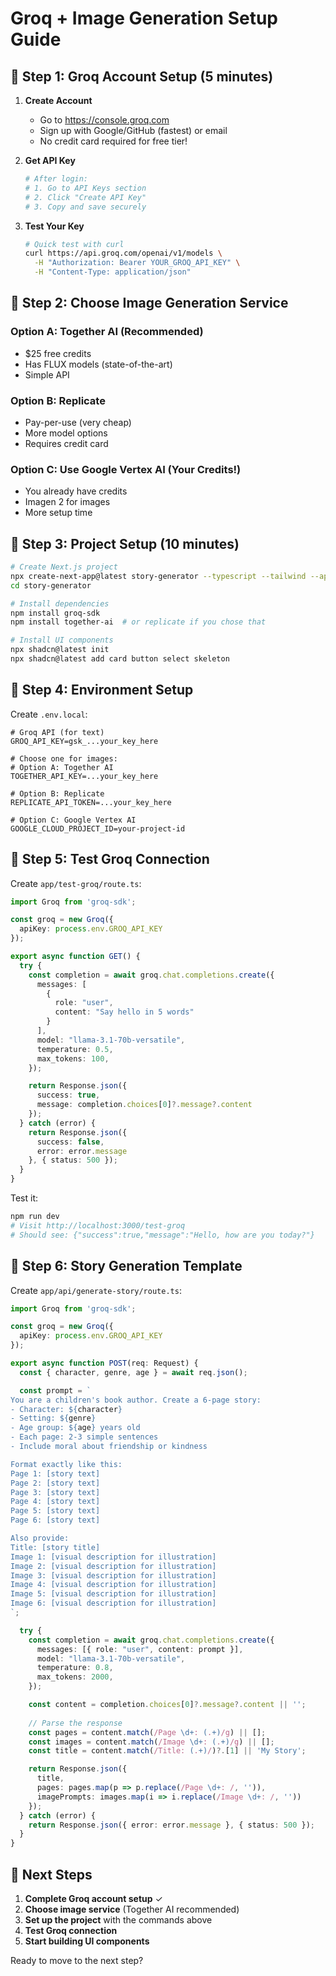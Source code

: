 # Groq + Image Generation Setup Guide

## 🚀 Step 1: Groq Account Setup (5 minutes)

1. **Create Account**
   - Go to https://console.groq.com
   - Sign up with Google/GitHub (fastest) or email
   - No credit card required for free tier!

2. **Get API Key**
   ```bash
   # After login:
   # 1. Go to API Keys section
   # 2. Click "Create API Key"
   # 3. Copy and save securely
   ```

3. **Test Your Key**
   ```bash
   # Quick test with curl
   curl https://api.groq.com/openai/v1/models \
     -H "Authorization: Bearer YOUR_GROQ_API_KEY" \
     -H "Content-Type: application/json"
   ```

## 🎨 Step 2: Choose Image Generation Service

### Option A: Together AI (Recommended)
- $25 free credits
- Has FLUX models (state-of-the-art)
- Simple API

### Option B: Replicate
- Pay-per-use (very cheap)
- More model options
- Requires credit card

### Option C: Use Google Vertex AI (Your Credits!)
- You already have credits
- Imagen 2 for images
- More setup time

## 📁 Step 3: Project Setup (10 minutes)

```bash
# Create Next.js project
npx create-next-app@latest story-generator --typescript --tailwind --app
cd story-generator

# Install dependencies
npm install groq-sdk
npm install together-ai  # or replicate if you chose that

# Install UI components
npx shadcn@latest init
npx shadcn@latest add card button select skeleton
```

## 🔧 Step 4: Environment Setup

Create `.env.local`:
```env
# Groq API (for text)
GROQ_API_KEY=gsk_...your_key_here

# Choose one for images:
# Option A: Together AI
TOGETHER_API_KEY=...your_key_here

# Option B: Replicate
REPLICATE_API_TOKEN=...your_key_here

# Option C: Google Vertex AI
GOOGLE_CLOUD_PROJECT_ID=your-project-id
```

## 🧪 Step 5: Test Groq Connection

Create `app/test-groq/route.ts`:
```typescript
import Groq from 'groq-sdk';

const groq = new Groq({
  apiKey: process.env.GROQ_API_KEY
});

export async function GET() {
  try {
    const completion = await groq.chat.completions.create({
      messages: [
        {
          role: "user",
          content: "Say hello in 5 words"
        }
      ],
      model: "llama-3.1-70b-versatile",
      temperature: 0.5,
      max_tokens: 100,
    });

    return Response.json({ 
      success: true, 
      message: completion.choices[0]?.message?.content 
    });
  } catch (error) {
    return Response.json({ 
      success: false, 
      error: error.message 
    }, { status: 500 });
  }
}
```

Test it:
```bash
npm run dev
# Visit http://localhost:3000/test-groq
# Should see: {"success":true,"message":"Hello, how are you today?"}
```

## 📝 Step 6: Story Generation Template

Create `app/api/generate-story/route.ts`:
```typescript
import Groq from 'groq-sdk';

const groq = new Groq({
  apiKey: process.env.GROQ_API_KEY
});

export async function POST(req: Request) {
  const { character, genre, age } = await req.json();

  const prompt = `
You are a children's book author. Create a 6-page story:
- Character: ${character}
- Setting: ${genre} 
- Age group: ${age} years old
- Each page: 2-3 simple sentences
- Include moral about friendship or kindness

Format exactly like this:
Page 1: [story text]
Page 2: [story text]
Page 3: [story text]
Page 4: [story text]
Page 5: [story text]
Page 6: [story text]

Also provide:
Title: [story title]
Image 1: [visual description for illustration]
Image 2: [visual description for illustration]
Image 3: [visual description for illustration]
Image 4: [visual description for illustration]
Image 5: [visual description for illustration]
Image 6: [visual description for illustration]
`;

  try {
    const completion = await groq.chat.completions.create({
      messages: [{ role: "user", content: prompt }],
      model: "llama-3.1-70b-versatile",
      temperature: 0.8,
      max_tokens: 2000,
    });

    const content = completion.choices[0]?.message?.content || '';
    
    // Parse the response
    const pages = content.match(/Page \d+: (.+)/g) || [];
    const images = content.match(/Image \d+: (.+)/g) || [];
    const title = content.match(/Title: (.+)/)?.[1] || 'My Story';

    return Response.json({
      title,
      pages: pages.map(p => p.replace(/Page \d+: /, '')),
      imagePrompts: images.map(i => i.replace(/Image \d+: /, ''))
    });
  } catch (error) {
    return Response.json({ error: error.message }, { status: 500 });
  }
}
```

## 🏃 Next Steps

1. **Complete Groq account setup** ✓
2. **Choose image service** (Together AI recommended)
3. **Set up the project** with the commands above
4. **Test Groq connection**
5. **Start building UI components**

Ready to move to the next step?